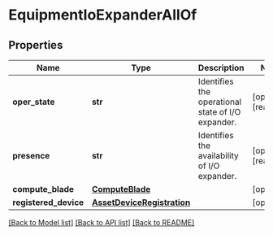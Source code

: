 # EquipmentIoExpanderAllOf

## Properties
Name | Type | Description | Notes
------------ | ------------- | ------------- | -------------
**oper_state** | **str** | Identifies the operational state of I/O expander.   | [optional] [readonly] 
**presence** | **str** | Identifies the availability of I/O expander.    | [optional] [readonly] 
**compute_blade** | [**ComputeBlade**](.md) |  | [optional] 
**registered_device** | [**AssetDeviceRegistration**](.md) |  | [optional] 

[[Back to Model list]](../README.md#documentation-for-models) [[Back to API list]](../README.md#documentation-for-api-endpoints) [[Back to README]](../README.md)


